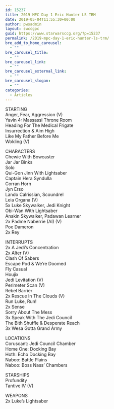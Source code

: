 ```yaml
---
id: 15237
title: 2019 MPC Day 1 Eric Hunter LS TRM
date: 2019-05-04T11:55:30+00:00
author: pwsadmin
layout: swccgpc
guid: https://www.starwarsccg.org/?p=15237
permalink: /2019-mpc-day-1-eric-hunter-ls-trm/
bre_add_to_home_carousel:
  - ""
bre_carousel_title:
  - ""
bre_carousel_link:
  - ""
bre_carousel_external_link:
  - ""
bre_carousel_slogan:
  - ""
categories:
  - Articles
---
```

STARTING  
Anger, Fear, Aggression (V)  
Yavin 4: Massassi Throne Room  
Heading For The Medical Frigate  
Insurrection & Aim High  
Like My Father Before Me  
Wokling (V)

CHARACTERS  
Chewie With Bowcaster  
Jar Jar Binks  
Solo  
Qui-Gon Jinn With Lightsaber  
Captain Hera Syndulla  
Corran Horn  
Jyn Erso  
Lando Calrissian, Scoundrel  
Leia Organa (V)  
5x Luke Skywalker, Jedi Knight  
Obi-Wan With Lightsaber  
Anakin Skywalker, Padawan Learner  
2x Padme Naberrie (AI) (V)  
Poe Dameron  
2x Rey

INTERRUPTS  
2x A Jedi&#8217;s Concentration  
2x Alter (V)  
Clash Of Sabers  
Escape Pod & We&#8217;re Doomed  
Fly Casual  
Houjix  
Jedi Levitation (V)  
Perimeter Scan (V)  
Rebel Barrier  
2x Rescue In The Clouds (V)  
Run Luke, Run!  
2x Sense  
Sorry About The Mess  
3x Speak With The Jedi Council  
The Bith Shuffle & Desperate Reach  
3x Wesa Gotta Grand Army

LOCATIONS  
Coruscant: Jedi Council Chamber  
Home One: Docking Bay  
Hoth: Echo Docking Bay  
Naboo: Battle Plains  
Naboo: Boss Nass&#8217; Chambers

STARSHIPS  
Profundity  
Tantive IV (V)

WEAPONS  
2x Luke&#8217;s Lightsaber